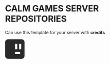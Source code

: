 # CALM GAMES SERVER REPOSITORIES

Can use this template for your server with **credits**

![Lava Fall Logo](/imgs/favicon.png)
